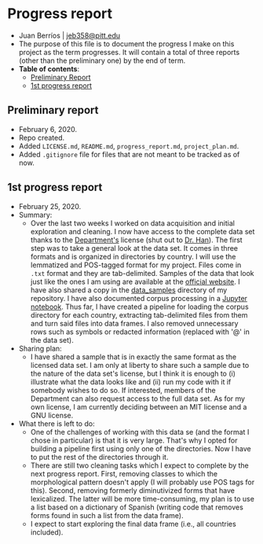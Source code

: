 # Progress report

- Juan Berríos | jeb358@pitt.edu
- The purpose of this file is to document the progress I make on this project as the term progresses. It will contain a total of three reports (other than the preliminary one) by the end of term.<br/>
- **Table of contents**:
  - [Preliminary Report](##Preliminary-Report)
  - [1st progress report](##1st-progress-report)

## Preliminary report

- February 6, 2020.
- Repo created.
- Added `LICENSE.md`, `README.md`, `progress_report.md`, `project_plan.md`.
- Added `.gitignore` file for files that are not meant to be tracked as of now.

## 1st progress report

- February 25, 2020.
- Summary:
  - Over the last two weeks I worked on data acquisition and initial exploration and cleaning. I now have access to the complete data set thanks to the [Department's](https://www.linguistics.pitt.edu/) license (shut out to [Dr. Han](https://github.com/naraehan)). The first step was to take a general look at the data set. It comes in three formats and is organized in directories by country. I will use the lemmatized and POS-tagged format for my project. Files come in `.txt` format and they are tab-delimited. Samples of the data that look just like the ones I am using are available at the [official website](https://www.corpusdata.org/formats.asp). I have also shared a copy in the [data_samples](https://github.com/Data-Science-for-Linguists-2020/Diminutive-Suffix-Productivity/tree/master/data_samples) directory of my repository. I have also documented corpus processing in a [Jupyter notebook](https://github.com/Data-Science-for-Linguists-2020/Diminutive-Suffix-Productivity/blob/master/code/corpus_processing.ipynb). Thus far, I have created a pipeline for loading the corpus directory for each country, extracting tab-delimited files from them and turn said files into data frames. I also removed unnecessary rows such as symbols or redacted information (replaced with '@' in the data set).
- Sharing plan:
  - I have shared a sample that is in exactly the same format as the licensed data set. I am only at liberty to share such a sample due to the nature of the data set's license, but I think it is enough to (i) illustrate what the data looks like and (ii) run my code with it if somebody wishes to do so. If interested, members of the Department can also request access to the full data set. As for my own license, I am currently deciding between an MIT license and a GNU license.
- What there is left to do:
  - One of the challenges of working with this data se (and the format I chose in particular) is that it is very large. That's why I opted for building a pipeline first using only one of the directories. Now I have to put the rest of the directories through it.
  - There are still two cleaning tasks which I expect to complete by the next progress report. First, removing classes to which the morphological pattern doesn't apply (I will probably use POS tags for this). Second, removing formerly diminutivized forms that have lexicalized. The latter will be more time-consuming, my plan is to use a list based on a dictionary of Spanish (writing code that removes forms found in such a list from the data frame).
  - I expect to start exploring the final data frame (i.e., all countries included).
